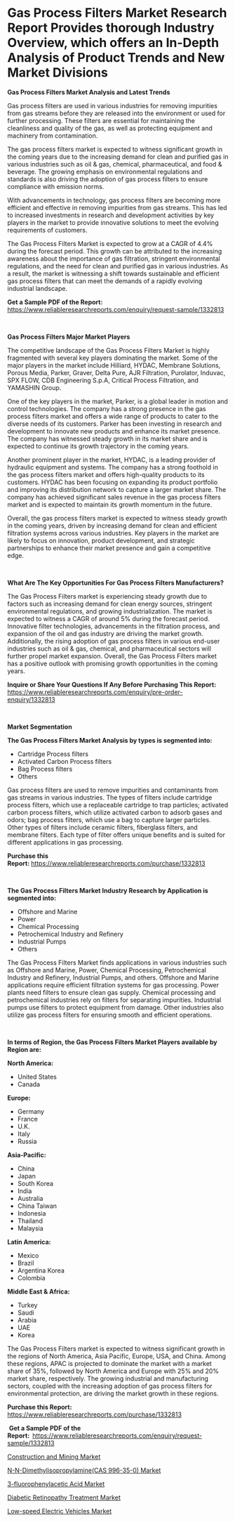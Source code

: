 <p><h1>Gas Process Filters Market Research Report Provides thorough Industry Overview, which offers an In-Depth Analysis of Product Trends and New Market Divisions</h1></p><p><strong>Gas Process Filters Market Analysis and Latest Trends</strong></p>
<p><p>Gas process filters are used in various industries for removing impurities from gas streams before they are released into the environment or used for further processing. These filters are essential for maintaining the cleanliness and quality of the gas, as well as protecting equipment and machinery from contamination.</p><p>The gas process filters market is expected to witness significant growth in the coming years due to the increasing demand for clean and purified gas in various industries such as oil & gas, chemical, pharmaceutical, and food & beverage. The growing emphasis on environmental regulations and standards is also driving the adoption of gas process filters to ensure compliance with emission norms.</p><p>With advancements in technology, gas process filters are becoming more efficient and effective in removing impurities from gas streams. This has led to increased investments in research and development activities by key players in the market to provide innovative solutions to meet the evolving requirements of customers.</p><p>The Gas Process Filters Market is expected to grow at a CAGR of 4.4% during the forecast period. This growth can be attributed to the increasing awareness about the importance of gas filtration, stringent environmental regulations, and the need for clean and purified gas in various industries. As a result, the market is witnessing a shift towards sustainable and efficient gas process filters that can meet the demands of a rapidly evolving industrial landscape.</p></p>
<p><strong>Get a Sample PDF of the Report:&nbsp;</strong> <a href="https://www.reliableresearchreports.com/enquiry/request-sample/1332813">https://www.reliableresearchreports.com/enquiry/request-sample/1332813</a></p>
<p>&nbsp;</p>
<p><strong>Gas Process Filters Major Market Players</strong></p>
<p><p>The competitive landscape of the Gas Process Filters Market is highly fragmented with several key players dominating the market. Some of the major players in the market include Hilliard, HYDAC, Membrane Solutions, Porous Media, Parker, Graver, Delta Pure, AJR Filtration, Purolator, Induvac, SPX FLOW, CDB Engineering S.p.A, Critical Process Filtration, and YAMASHIN Group.</p><p>One of the key players in the market, Parker, is a global leader in motion and control technologies. The company has a strong presence in the gas process filters market and offers a wide range of products to cater to the diverse needs of its customers. Parker has been investing in research and development to innovate new products and enhance its market presence. The company has witnessed steady growth in its market share and is expected to continue its growth trajectory in the coming years.</p><p>Another prominent player in the market, HYDAC, is a leading provider of hydraulic equipment and systems. The company has a strong foothold in the gas process filters market and offers high-quality products to its customers. HYDAC has been focusing on expanding its product portfolio and improving its distribution network to capture a larger market share. The company has achieved significant sales revenue in the gas process filters market and is expected to maintain its growth momentum in the future.</p><p>Overall, the gas process filters market is expected to witness steady growth in the coming years, driven by increasing demand for clean and efficient filtration systems across various industries. Key players in the market are likely to focus on innovation, product development, and strategic partnerships to enhance their market presence and gain a competitive edge.</p></p>
<p>&nbsp;</p>
<p><strong>What Are The Key Opportunities For Gas Process Filters Manufacturers?</strong></p>
<p><p>The Gas Process Filters market is experiencing steady growth due to factors such as increasing demand for clean energy sources, stringent environmental regulations, and growing industrialization. The market is expected to witness a CAGR of around 5% during the forecast period. Innovative filter technologies, advancements in the filtration process, and expansion of the oil and gas industry are driving the market growth. Additionally, the rising adoption of gas process filters in various end-user industries such as oil & gas, chemical, and pharmaceutical sectors will further propel market expansion. Overall, the Gas Process Filters market has a positive outlook with promising growth opportunities in the coming years.</p></p>
<p><strong>Inquire or Share Your Questions If Any Before Purchasing This Report:</strong> <a href="https://www.reliableresearchreports.com/enquiry/pre-order-enquiry/1332813">https://www.reliableresearchreports.com/enquiry/pre-order-enquiry/1332813</a></p>
<p>&nbsp;</p>
<p><strong>Market Segmentation</strong></p>
<p><strong>The Gas Process Filters Market Analysis by types is segmented into:</strong></p>
<p><ul><li>Cartridge Process filters</li><li>Activated Carbon Process filters</li><li>Bag Process filters</li><li>Others</li></ul></p>
<p><p>Gas process filters are used to remove impurities and contaminants from gas streams in various industries. The types of filters include cartridge process filters, which use a replaceable cartridge to trap particles; activated carbon process filters, which utilize activated carbon to adsorb gases and odors; bag process filters, which use a bag to capture larger particles. Other types of filters include ceramic filters, fiberglass filters, and membrane filters. Each type of filter offers unique benefits and is suited for different applications in gas processing.</p></p>
<p><strong>Purchase this Report:&nbsp;</strong><a href="https://www.reliableresearchreports.com/purchase/1332813">https://www.reliableresearchreports.com/purchase/1332813</a></p>
<p>&nbsp;</p>
<p><strong>The Gas Process Filters Market Industry Research by Application is segmented into:</strong></p>
<p><ul><li>Offshore and Marine</li><li>Power</li><li>Chemical Processing</li><li>Petrochemical Industry and Refinery</li><li>Industrial Pumps</li><li>Others</li></ul></p>
<p><p>The Gas Process Filters Market finds applications in various industries such as Offshore and Marine, Power, Chemical Processing, Petrochemical Industry and Refinery, Industrial Pumps, and others. Offshore and Marine applications require efficient filtration systems for gas processing. Power plants need filters to ensure clean gas supply. Chemical processing and petrochemical industries rely on filters for separating impurities. Industrial pumps use filters to protect equipment from damage. Other industries also utilize gas process filters for ensuring smooth and efficient operations.</p></p>
<p>&nbsp;</p>
<p><strong>In terms of Region, the Gas Process Filters Market Players available by Region are:</strong></p>
<p>
    <p> <strong> North America: </strong>
        <ul>
            <li>United States</li>
            <li>Canada</li>
        </ul>
        </p> 
    <p> <strong> Europe: </strong>
        <ul>
            <li>Germany</li>
            <li>France</li>
            <li>U.K.</li>
            <li>Italy</li>
            <li>Russia</li>
        </ul>
        </p> 
    <p> <strong> Asia-Pacific: </strong>
        <ul>
            <li>China</li>
            <li>Japan</li>
            <li>South Korea</li>
            <li>India</li>
            <li>Australia</li>
            <li>China Taiwan</li>
            <li>Indonesia</li>
            <li>Thailand</li>
            <li>Malaysia</li>
        </ul>
        </p> 
    <p> <strong> Latin America: </strong>
        <ul>
            <li>Mexico</li>
            <li>Brazil</li>
            <li>Argentina Korea</li>
            <li>Colombia</li>
        </ul>
        </p> 
    <p> <strong> Middle East & Africa: </strong>
        <ul>
            <li>Turkey</li>
            <li>Saudi</li>
            <li>Arabia</li>
            <li>UAE</li>
            <li>Korea</li>
        </ul>
    </p>
    </p>
<p><p>The Gas Process Filters market is expected to witness significant growth in the regions of North America, Asia Pacific, Europe, USA, and China. Among these regions, APAC is projected to dominate the market with a market share of 35%, followed by North America and Europe with 25% and 20% market share, respectively. The growing industrial and manufacturing sectors, coupled with the increasing adoption of gas process filters for environmental protection, are driving the market growth in these regions.</p></p>
<p><strong>Purchase this Report: </strong><a href="https://www.reliableresearchreports.com/purchase/1332813">https://www.reliableresearchreports.com/purchase/1332813</a></p>
<p>&nbsp;<strong>Get a Sample PDF of the Report:&nbsp;&nbsp;</strong><a href="https://www.reliableresearchreports.com/enquiry/request-sample/1332813">https://www.reliableresearchreports.com/enquiry/request-sample/1332813</a></p>
<p><strong></strong></p>
<p><p><a href="https://medium.com/p/1b361897f70c/edit">Construction and Mining Market</a></p><p><a href="https://github.com/shotows/Market-Research-Report-List-1/blob/main/n-n-dimethylisopropylaminecas-996-35-0-market.md">N-N-Dimethylisopropylamine(CAS 996-35-0) Market</a></p><p><a href="https://issuu.com/reportprime-2/docs/3-fluorophenylacetic-acid-market-size-2030.pptx">3-fluorophenylacetic Acid Market</a></p><p><a href="https://medium.com/@chiragreportprime/analyzing-diabetic-retinopathy-treatment-market-global-industry-perspective-and-forecast-2024-to-035cad6aa77f">Diabetic Retinopathy Treatment Market</a></p><p><a href="https://github.com/Sinjinluong3e0awx2m195k76/Market-Research-Report-List-1/blob/main/low-speed-electric-vehicles-market.md">Low-speed Electric Vehicles Market</a></p></p>